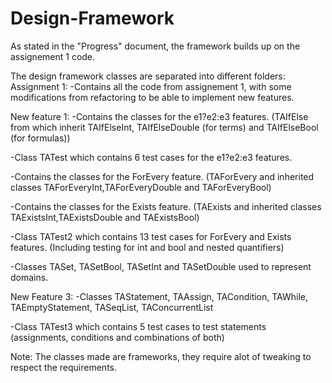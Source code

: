 # Design-Framework

As stated in the "Progress" document, the framework builds up on the assignement 1 code.

The design framework classes are separated into different folders:
Assignment 1:
-Contains all the code from assignement 1, with some modifications from refactoring to be able to implement new features.

New feature 1:
-Contains the classes for the e1?e2:e3 features.
(TAIfElse from which inherit TAIfElseInt, TAIfElseDouble (for terms) and TAIfElseBool (for formulas))

-Class TATest which contains 6 test cases for the e1?e2:e3 features.

-Contains the classes for the ForEvery feature.
(TAForEvery and inherited classes TAForEveryInt,TAForEveryDouble and TAForEveryBool)

-Contains the classes for the Exists feature. 
(TAExists and inherited classes TAExistsInt,TAExistsDouble and TAExistsBool)
  
-Class TATest2 which contains 13 test cases for ForEvery and Exists features.
(Including testing for int and bool and nested quantifiers)

-Classes TASet, TASetBool, TASetInt and TASetDouble used to represent domains.

New Feature 3:
-Classes TAStatement, TAAssign, TACondition, TAWhile, TAEmptyStatement, TASeqList, TAConcurrentList

-Class TATest3 which contains 5 test cases to test statements
(assignments, conditions and combinations of both)

Note: The classes made are frameworks, they require alot of tweaking to respect the requirements.
